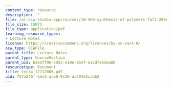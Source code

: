 ```yaml
---
content_type: resource
description: ''
file: /ol-ocw-studio-app/courses/10-569-synthesis-of-polymers-fall-2006/757a546fbec5ace09c26ac294e2cadb2_lec34_12112006.pdf
file_size: 15973
file_type: application/pdf
learning_resource_types:
- Lecture Notes
license: https://creativecommons.org/licenses/by-nc-sa/4.0/
ocw_type: OCWFile
parent_title: Lecture Notes
parent_type: CourseSection
parent_uid: b2e5ff96-5d5c-e10e-8b5f-e12d72e56a00
resourcetype: Document
title: lec34_12112006.pdf
uid: 757a546f-bec5-ace0-9c26-ac294e2cadb2
---
```

